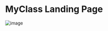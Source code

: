 # MyClass Landing Page

![image](https://user-images.githubusercontent.com/89409389/180641828-676b64a5-6437-41e3-a296-653f39add117.png)
